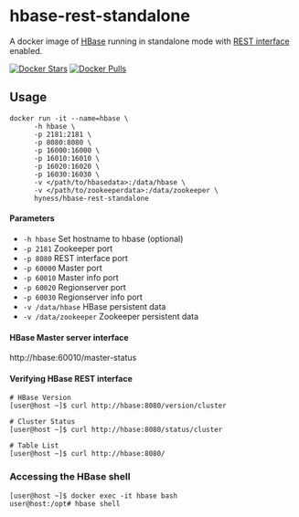 # hbase-rest-standalone
A docker image of [HBase](https://hbase.apache.org/) running in standalone mode with [REST interface](https://hbase.apache.org/book.html#_rest) enabled.

[![Docker Stars](https://img.shields.io/docker/stars/hyness/hbase-rest-standalone.svg?style=flat-square)](https://hub.docker.com/r/hyness/spring-cloud-config-server)
[![Docker Pulls](https://img.shields.io/docker/pulls/hyness/hbase-rest-standalone.svg?style=flat-square)](https://hub.docker.com/r/hyness/spring-cloud-config-server)

## Usage
```
docker run -it --name=hbase \
      -h hbase \
      -p 2181:2181 \
      -p 8080:8080 \
      -p 16000:16000 \
      -p 16010:16010 \
      -p 16020:16020 \
      -p 16030:16030 \
      -v </path/to/hbasedata>:/data/hbase \
      -v </path/to/zookeeperdata>:/data/zookeeper \
      hyness/hbase-rest-standalone
```

#### Parameters
* `-h hbase` Set hostname to hbase (optional)
* `-p 2181` Zookeeper port
* `-p 8080` REST interface port
* `-p 60000` Master port
* `-p 60010` Master info port
* `-p 60020` Regionserver port
* `-p 60030` Regionserver info port
* `-v /data/hbase` HBase persistent data
* `-v /data/zookeeper` Zookeeper persistent data

#### HBase Master server interface
http://hbase:60010/master-status

#### Verifying HBase REST interface
```
# HBase Version
[user@host ~]$ curl http://hbase:8080/version/cluster

# Cluster Status
[user@host ~]$ curl http://hbase:8080/status/cluster

# Table List
[user@host ~]$ curl http://hbase:8080/
```
### Accessing the HBase shell
```
[user@host ~]$ docker exec -it hbase bash
user@host:/opt# hbase shell
```
